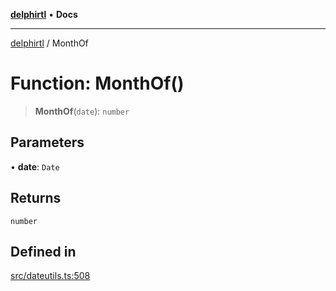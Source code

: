 [**delphirtl**](../README.md) • **Docs**

***

[delphirtl](../globals.md) / MonthOf

# Function: MonthOf()

> **MonthOf**(`date`): `number`

## Parameters

• **date**: `Date`

## Returns

`number`

## Defined in

[src/dateutils.ts:508](https://github.com/chuacw/delphirtl/blob/01752da42abbae178d000244800240d96a86d86e/src/dateutils.ts#L508)
